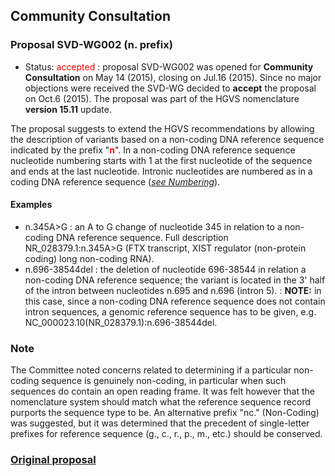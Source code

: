 ## Community Consultation

### Proposal SVD-WG002 (n. prefix)

*	Status: <font color="red">accepted</font>
	:	proposal SVD-WG002 was opened for **Community Consultation** on May 14 (2015), closing on Jul.16 (2015). Since no major objections were received the SVD-WG decided to **accept** the proposal on Oct.6 (2015). The proposal was part of the HGVS nomenclature **version 15.11** update.

The proposal suggests to extend the HGVS recommendations by allowing the description of variants based on a non-coding DNA reference sequence indicated by the prefix "**<font color="red">n</font>**". In a non-coding DNA reference sequence nucleotide numbering starts with 1 at the first nucleotide of the sequence and ends at the last nucleotide. Intronic nucleotides are numbered as in a coding DNA reference sequence ([_see Numbering_](/background/numbering/#DNAc)).

#### Examples

*	n.345A>G
	:	an A to G change of nucleotide 345 in relation to a non-coding DNA reference sequence. Full description NR\_028379.1:n.345A>G  (FTX transcript, XIST regulator (non-protein coding) long non-coding RNA).
*	n.696-38544del
	:	the deletion of nucleotide 696-38544 in relation a non-coding DNA reference sequence; the variant is located in the 3' half of the intron between nucleotides n.695 and n.696 (intron 5).
	:	**NOTE:** in this case, since a non-coding DNA reference sequence does not contain intron sequences, a genomic reference sequence has to be given, e.g. NC\_000023.10(NR\_028379.1):n.696-38544del.
	

### Note

The Committee noted concerns related to determining if a particular non-coding sequence is genuinely non-coding, in particular when such sequences do contain an open reading frame. It was felt however that the nomenclature system should match what the reference sequence record purports the sequence type to be. An alternative prefix "nc." (Non-Coding) was suggested, but it was determined that the precedent of single-letter prefixes for reference sequence (g., c., r., p., m., etc.) should be conserved.
	

### [Original proposal](http://www.hgvs.org/mutnomen/comments002.html)
